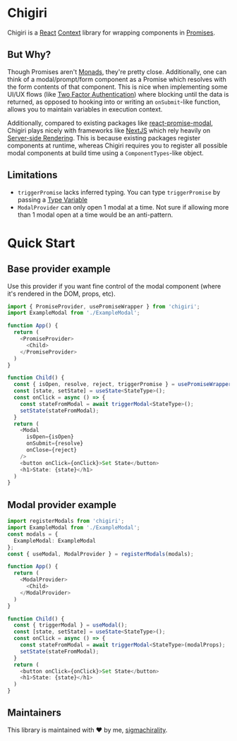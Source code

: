 # Chigiri
Chigiri is a [React](https://reactjs.com) [Context](https://reactjs.org/docs/context.html) library for wrapping components in [Promises](https://developer.mozilla.org/en-US/docs/Web/JavaScript/Reference/Global_Objects/Promise).

## But Why?
Though Promises aren't [Monads](https://wiki.haskell.org/Monad), they're pretty close. Additionally, one can think of a modal/prompt/form component as a Promise which resolves with the form contents of that component. This is nice when implementing some UI/UX flows (like [Two Factor Authentication](https://www.twilio.com/docs/glossary/what-is-two-factor-authentication-2fa)) where blocking until the data is returned, as opposed to hooking into or writing an `onSubmit`-like function, allows you to maintain variables in execution context.

Additionally, compared to existing packages like [react-promise-modal](), Chigiri plays nicely with frameworks like [NextJS](https://nextjs.org/) which rely heavily on [Server-side Rendering](https://nextjs.org/docs/basic-features/pages#server-side-rendering). This is because existing packages register components at runtime, whereas Chigiri requires you to register all possible modal components at build time using a `ComponentTypes`-like object.

## Limitations
-  `triggerPromise` lacks inferred typing. You can type `triggerPromise` by passing a [Type Variable](https://www.typescriptlang.org/docs/handbook/2/generics.html)
-  `ModalProvider` can only open 1 modal at a time. Not sure if allowing more than 1 modal open at a time would be an anti-pattern.

# Quick Start

## Base provider example
Use this provider if you want fine control of the modal component (where it's rendered in the DOM, props, etc). 

```typescript
import { PromiseProvider, usePromiseWrapper } from 'chigiri';
import ExampleModal from './ExampleModal';

function App() {
  return (
    <PromiseProvider>
      <Child>
    </PromiseProvider>
  )
}

function Child() {
  const { isOpen, resolve, reject, triggerPromise } = usePromiseWrapper();
  const [state, setState] = useState<StateType>();
  const onClick = async () => {
    const stateFromModal = await triggerModal<StateType>();
    setState(stateFromModal);
  }
  return (
    <Modal
      isOpen={isOpen}
      onSubmit={resolve}
      onClose={reject}
    />
    <button onClick={onClick}>Set State</button>
    <h1>State: {state}</h1>
  )
}
```

## Modal provider example
```typescript
import registerModals from 'chigiri';
import ExampleModal from './ExampleModal';
const modals = {
  ExampleModal: ExampleModal
};
const { useModal, ModalProvider } = registerModals(modals);

function App() {
  return (
    <ModalProvider>
      <Child>
    </ModalProvider>
  )
}

function Child() {
  const { triggerModal } = useModal();
  const [state, setState] = useState<StateType>();
  const onClick = async () => {
    const stateFromModal = await triggerModal<StateType>(modalProps);
    setState(stateFromModal);
  }
  return (
    <button onClick={onClick}>Set State</button>
    <h1>State: {state}</h1>
  )
}
```

## Maintainers
This library is maintained with ❤️ by me, [sigmachirality](https://github.com/sigmachirality).
